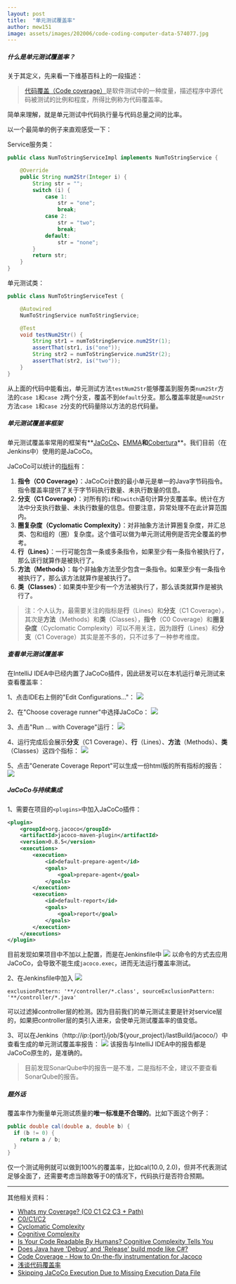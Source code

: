 ```yaml
---
layout: post
title:  "单元测试覆盖率"
author: mew151
image: assets/images/202006/code-coding-computer-data-574077.jpg
---
```


##### 什么是单元测试覆盖率？
关于其定义，先来看一下维基百科上的一段描述：
>[代码覆盖（Code coverage）](https://zh.wikipedia.org/wiki/%E4%BB%A3%E7%A2%BC%E8%A6%86%E8%93%8B%E7%8E%87)是软件测试中的一种度量，描述程序中源代码被测试的比例和程度，所得比例称为代码覆盖率。

简单来理解，就是单元测试中代码执行量与代码总量之间的比率。

以一个最简单的例子来直观感受一下：

Service服务类：
```java
public class NumToStringServiceImpl implements NumToStringService {

    @Override
    public String num2Str(Integer i) {
        String str = "";
        switch (i) {
            case 1:
                str = "one";
                break;
            case 2:
                str = "two";
                break;
            default:
                str = "none";
        }
        return str;
    }
}
```

单元测试类：
```java
public class NumToStringServiceTest {

    @Autowired
    NumToStringService numToStringService;

    @Test
    void testNum2Str() {
        String str1 = numToStringService.num2Str(1);
        assertThat(str1, is("one"));
        String str2 = numToStringService.num2Str(2);
        assertThat(str2, is("two"));
    }
}
```

从上面的代码中能看出，单元测试方法`testNum2Str`能够覆盖到服务类`num2Str`方法的`case 1`和`case 2`两个分支，覆盖不到`default`分支。那么覆盖率就是`num2Str`方法`case 1`和`case 2`分支的代码量除以方法的总代码量。

##### 单元测试覆盖率框架

单元测试覆盖率常用的框架有**[JaCoCo](https://www.eclemma.org/jacoco/)**、**[EMMA](http://emma.sourceforge.net/)**和**[Cobertura](http://cobertura.sourceforge.net/)**。我们目前（在Jenkins中）使用的是JaCoCo。

JaCoCo可以统计的[指标](https://www.jacoco.org/jacoco/trunk/doc/counters.html)有：

1. **指令（C0 Coverage）**：JaCoCo计数的最小单元是单一的Java字节码指令。指令覆盖率提供了关于字节码执行数量、未执行数量的信息。
2. **分支（C1 Coverage）**：对所有的`if`和`switch`语句计算分支覆盖率。统计在方法中分支执行数量、未执行数量的信息。但要注意，异常处理不在此计算范围内。
3. **圈复杂度（Cyclomatic Complexity）**：对非抽象方法计算圈复杂度，并汇总类、包和组的（圈）复杂度。这个值可以做为单元测试用例是否完全覆盖的参考。
4. **行（Lines）**：一行可能包含一条或多条指令，如果至少有一条指令被执行了，那么该行就算作是被执行了。
5. **方法（Methods）**：每个非抽象方法至少包含一条指令。如果至少有一条指令被执行了，那么该方法就算作是被执行了。
6. **类（Classes）**：如果类中至少有一个方法被执行了，那么该类就算作是被执行了。

>注：个人认为，最需要关注的指标是**行**（Lines）和**分支**（C1 Coverage），其次是**方法**（Methods）和**类**（Classes），**指令**（C0 Coverage）和**圈复杂度**（Cyclomatic Complexity）可以不用关注，因为跟**行**（Lines）和**分支**（C1 Coverage）其实是差不多的，只不过多了一种参考维度。

##### 查看单元测试覆盖率
在IntelliJ IDEA中已经内置了JaCoCo插件，因此研发可以在本机运行单元测试来查看覆盖率：

1、点击IDE右上侧的"Edit Configurations..."：
![](/assets/images/202006/ideaJ-1.png)

2、在"Choose coverage runner"中选择JaCoCo：
![](/assets/images/202006/ideaJ-2.png)

3、点击"Run ... with Coverage"运行：
![](/assets/images/202006/ideaJ-3.png)

4、运行完成后会展示**分支**（C1 Coverage）、**行**（Lines）、**方法**（Methods）、**类**（Classes）这四个指标：
![](/assets/images/202006/ideaJ-4.png)

5、点击"Generate Coverage Report"可以生成一份html版的所有指标的报告：
![](/assets/images/202006/ideaJ-5.png)

##### JaCoCo与持续集成
1、需要在项目的`<plugins>`中加入JaCoCo插件：
```xml
<plugin>
    <groupId>org.jacoco</groupId>
    <artifactId>jacoco-maven-plugin</artifactId>
    <version>0.8.5</version>
    <executions>
        <execution>
            <id>default-prepare-agent</id>
            <goals>
                <goal>prepare-agent</goal>
            </goals>
        </execution>
        <execution>
            <id>default-report</id>
            <goals>
                <goal>report</goal>
            </goals>
        </execution>
    </executions>
</plugin>
```
目前发现如果项目中不加以上配置，而是在Jenkinsfile中
![](/assets/images/202006/Jenkins-1.png)
以命令的方式去应用JaCoCo，会导致不能生成`jacoco.exec`，进而无法运行覆盖率测试。

2、在Jenkinsfile中加入
![](/assets/images/202006/Jenkins-2.png)
```text
exclusionPattern: '**/controller/*.class', sourceExclusionPattern: '**/controller/*.java'
```
可以过滤掉controller层的检测。因为目前我们的单元测试主要是针对service层的，如果把controller层的类引入进来，会使单元测试覆盖率的值变低。

3、可以在Jenkins（http://${ip}:${port}/job/${your_project}/lastBuild/jacoco/）中查看生成的单元测试覆盖率报告：
![](/assets/images/202006/Jenkins-3.png)
该报告与IntelliJ IDEA中的报告都是JaCoCo原生的，是准确的。
>目前发现SonarQube中的报告一是不准，二是指标不全，建议不要查看SonarQube的报告。

##### 题外话
覆盖率作为衡量单元测试质量的**唯一标准是不合理的**。比如下面这个例子：
```java
public double cal(double a, double b) {
  if (b != 0) {
    return a / b;
  }
}
```
仅一个测试用例就可以做到100%的覆盖率，比如cal(10.0, 2.0)，但并不代表测试足够全面了，还需要考虑当除数等于0的情况下，代码执行是否符合预期。

---
其他相关资料：
- [Whats my Coverage? (C0 C1 C2 C3 + Path)](https://grosser.it/2008/04/04/whats-my-coverage-c0-c1-c2-c3-path-coverage/)
- [C0/C1/C2](http://atlas-softquality.com/faqanswer3.html)
- [Cyclomatic Complexity](https://docs.codeclimate.com/docs/cyclomatic-complexity)
- [Cognitive Complexity](https://docs.codeclimate.com/docs/cognitive-complexity)
- [Is Your Code Readable By Humans? Cognitive Complexity Tells You](https://www.tomasvotruba.com/blog/2018/05/21/is-your-code-readable-by-humans-cognitive-complexity-tells-you/)
- [Does Java have 'Debug' and 'Release' build mode like C#?](https://stackoverflow.com/questions/8613535/does-java-have-debug-and-release-build-mode-like-c)
- [Code Coverage - How to On-the-fly instrumentation for Jacoco](http://janejieblog.blogspot.com/2018/10/jacoco-how-to-on-fly-instrumentation.html)
- [浅谈代码覆盖率](https://tech.youzan.com/code-coverage/)
- [Skipping JaCoCo Execution Due to Missing Execution Data File](http://www.ffbit.com/blog/2014/05/21/skipping-jacoco-execution-due-to-missing-execution-data-file/)